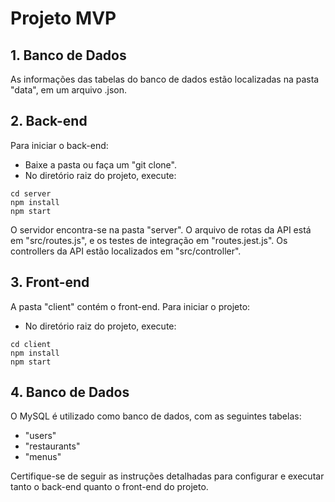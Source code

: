 # Projeto MVP

## 1. Banco de Dados

As informações das tabelas do banco de dados estão localizadas na pasta "data", em um arquivo .json.

## 2. Back-end

Para iniciar o back-end:
- Baixe a pasta ou faça um "git clone".
- No diretório raiz do projeto, execute:

```
cd server
npm install
npm start
```

O servidor encontra-se na pasta "server". O arquivo de rotas da API está em "src/routes.js", e os testes de integração em "routes.jest.js". Os controllers da API estão localizados em "src/controller".

## 3. Front-end

A pasta "client" contém o front-end. Para iniciar o projeto:
- No diretório raiz do projeto, execute:

```
cd client
npm install
npm start
```

## 4. Banco de Dados

O MySQL é utilizado como banco de dados, com as seguintes tabelas:
- "users"
- "restaurants"
- "menus"

Certifique-se de seguir as instruções detalhadas para configurar e executar tanto o back-end quanto o front-end do projeto.
